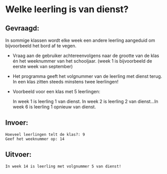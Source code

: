 # Welke leerling is van dienst?

## Gevraagd:

In sommige klassen wordt elke week een andere leerling aangeduid om bijvoorbeeld het bord af te vegen.

* Vraag aan de gebruiker achtereenvolgens naar de grootte van de klas én het weeknummer van het schooljaar. (week 1 is bijvoorbeeld de eerste week van september)
* Het programma geeft het volgnummer van de leerling met dienst terug. In een klas zitten steeds minstens twee leerlingen!

* Voorbeeld voor een klas met 5 leerlingen:
 
  In week 1 is leerling 1 van dienst. In week 2 is leerling 2 van dienst...In week 6 is leerling 1 opnieuw van dienst.

## Invoer:
```
Hoeveel leerlingen telt de klas?: 9
Geef het weeknummer op: 14
```

## Uitvoer: 

```
In week 14 is leerling met volgnummer 5 van dienst!
```
